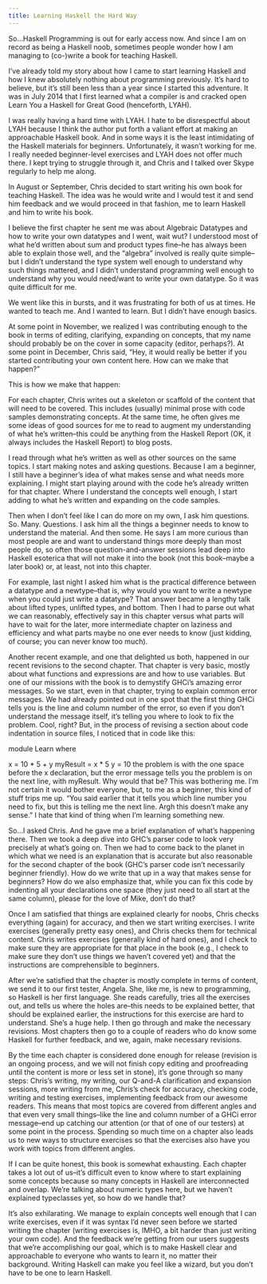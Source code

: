 ```yaml
---
title: Learning Haskell the Hard Way
---
```


So…Haskell Programming  is out for early access now. And since I am on record as being a Haskell noob, sometimes people wonder how I am managing to (co-)write a book for teaching Haskell.

I’ve already told my story about how I came to start learning Haskell and how I knew absolutely nothing about programming previously. It’s hard to believe, but it’s still been less than a year since I started this adventure. It was in July 2014 that I first learned what a compiler is and cracked open Learn You a Haskell for Great Good (henceforth, LYAH).

I was really having a hard time with LYAH. I hate to be disrespectful about LYAH because I think the author put forth a valiant effort at making an approachable Haskell book. And in some ways it is the least intimidating of the Haskell materials for beginners. Unfortunately, it wasn’t working for me. I really needed beginner-level exercises and LYAH does not offer much there. I kept trying to struggle through it, and Chris and I talked over Skype regularly to help me along.

In August or September, Chris decided to start writing his own book for teaching Haskell. The idea was he would write and I would test it and send him feedback and we would proceed in that fashion, me to learn Haskell and him to write his book.

I believe the first chapter he sent me was about Algebraic Datatypes and how to write your own datatypes and I went, wait wut? I understood most of what he’d written about sum and product types fine–he has always been able to explain those well, and the “algebra” involved is really quite simple–but I didn’t understand the type system well enough to understand why such things mattered, and I didn’t understand programming well enough to understand why you would need/want to write your own datatype. So it was quite difficult for me.

We went like this in bursts, and it was frustrating for both of us at times. He wanted to teach me. And I wanted to learn. But I didn’t have enough basics.

At some point in November, we realized I was contributing enough to the book in terms of editing, clarifying, expanding on concepts, that my name should probably be on the cover in some capacity (editor, perhaps?). At some point in December, Chris said, “Hey, it would really be better if you started contributing your own content here. How can we make that happen?”

This is how we make that happen:

For each chapter, Chris writes out a skeleton or scaffold of the content that will need to be covered. This includes (usually) minimal prose with code samples demonstrating concepts. At the same time, he often gives me some ideas of good sources for me to read to augment my understanding of what he’s written–this could be anything from the Haskell Report (OK, it always includes the Haskell Report) to blog posts.

I read through what he’s written as well as other sources on the same topics. I start making notes and asking questions. Because I am a beginner, I still have a beginner’s idea of what makes sense and what needs more explaining. I might start playing around with the code he’s already written for that chapter. Where I understand the concepts well enough, I start adding to what he’s written and expanding on the code samples.

Then when I don’t feel like I can do more on my own, I ask him questions. So. Many. Questions.  I ask him all the things a beginner needs to know to understand the material. And then some. He says I am more curious than most people are and want to understand things more deeply than most people do, so often those question-and-answer sessions lead deep into Haskell esoterica that will not make it into the book (not this book–maybe a later book) or, at least, not into this chapter.

For example, last night I asked him what is the practical difference between a datatype and a newtype–that is, why would you want to write a newtype when you could just write a datatype? That answer became a lengthy talk about lifted types, unlifted types, and bottom. Then I had to parse out what we can reasonably, effectively say in this chapter versus what parts will have to wait for the later, more intermediate chapter on laziness and efficiency and what parts maybe no one ever needs to know (just kidding, of course; you can never know too much).

Another recent example, and one that delighted us both, happened in our recent revisions to the second chapter. That chapter is very basic, mostly about what functions and expressions are and how to use variables. But one of our missions with the book is to demystify GHCi’s amazing error messages. So we start, even in that chapter, trying to explain common error messages. We had already pointed out in one spot that the first thing GHCi tells you is the line and column number of the error, so even if you don’t understand the message itself, it’s telling you where to look to fix the problem. Cool, right? But, in the process of revising a section about code indentation in source files, I noticed that in code like this:

module Learn where

 x = 10 * 5 + y
myResult = x * 5
y = 10
the problem is with the one space before the x declaration, but the error message tells you the problem is on the next line, with myResult. Why would that be? This was bothering me. I’m not certain it would bother everyone, but, to me as a beginner, this kind of stuff trips me up. “You said earlier that it tells you which line number you need to fix, but this is telling me the next line. Argh this doesn’t make any sense.” I hate that kind of thing when I’m learning something new.

So…I asked Chris. And he gave me a brief explanation of what’s happening there. Then we took a deep dive into GHC’s parser code to look very precisely at what’s going on. Then we had to come back to the planet in which what we need is an explanation that is accurate but also reasonable for the second chapter of the book (GHC’s parser code isn’t necessarily beginner friendly). How do we write that up in a way that makes sense for beginners? How do we also emphasize that, while you can fix this code by indenting all your declarations one space (they just need to all start at the same column), please for the love of Mike, don’t do that?

Once I am satisfied that things are explained clearly for noobs, Chris checks everything (again) for accuracy, and then we start writing exercises. I write exercises (generally pretty easy ones), and Chris checks them for technical content. Chris writes exercises (generally kind of hard ones), and I check to make sure they are appropriate for that place in the book (e.g., I check to make sure they don’t use things we haven’t covered yet) and that the instructions are comprehensible to beginners.

After we’re satisfied that the chapter is mostly complete in terms of content, we send it to our first tester, Angela. She, like me, is new to programming, so Haskell is her first language. She reads carefully, tries all the exercises out, and tells us where the holes are–this needs to be explained better, that should be explained earlier, the instructions for this exercise are hard to understand. She’s a huge help. I then go through and make the necessary revisions. Most chapters then go to a couple of readers who do know some Haskell for further feedback, and we, again, make necessary revisions.

By the time each chapter is considered done enough for release (revision is an ongoing process, and we will not finish copy editing and proofreading until the content is more or less set in stone), it’s gone through so many steps: Chris’s writing, my writing, our Q-and-A clarification and expansion sessions, more writing from me, Chris’s check for accuracy, checking code, writing and testing exercises, implementing feedback from our awesome readers. This means that most topics are covered from different angles and that even very small things–like the line and column number of a GHCi error message–end up catching our attention (or that of one of our testers) at some point in the process. Spending so much time on a chapter also leads us to new ways to structure exercises so that the exercises also have you work with topics from different angles.

If I can be quite honest, this book is somewhat exhausting. Each chapter takes a lot out of us–it’s difficult even to know where to start explaining some concepts because so many concepts in Haskell are interconnected and overlap. We’re talking about numeric types here, but we haven’t explained typeclasses yet, so how do we handle that?

It’s also exhilarating. We manage to explain concepts well enough that I can write exercises, even if it was syntax I’d never seen before we started writing the chapter (writing exercises is, IMHO, a bit harder than just writing your own code).  And the feedback we’re getting from our users suggests that we’re accomplishing our goal, which is to make Haskell clear and approachable to everyone who wants to learn it, no matter their background. Writing Haskell can make you feel like a wizard, but you don’t have to be one to learn Haskell.
